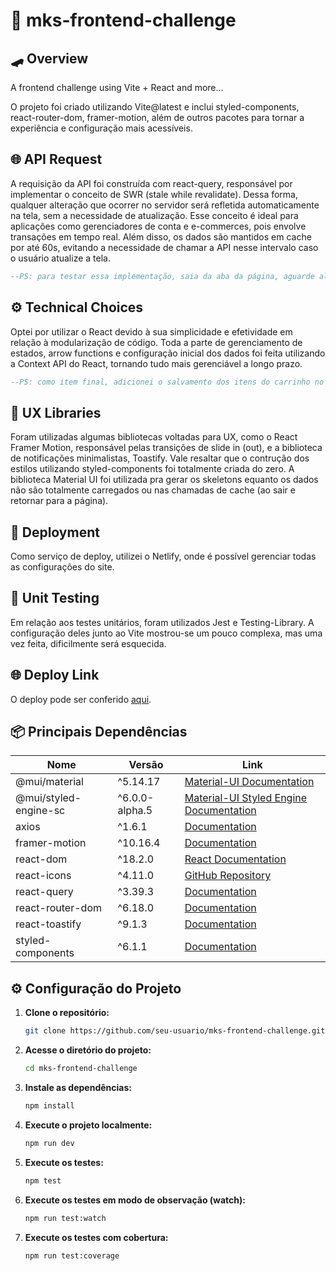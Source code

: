 # 🚀 mks-frontend-challenge

## 🛹 Overview
A frontend challenge using Vite + React and more...

O projeto foi criado utilizando Vite@latest e inclui styled-components, react-router-dom, framer-motion, além de outros pacotes para tornar a experiência e configuração mais acessíveis.

## 🌐 API Request
A requisição da API foi construída com react-query, responsável por implementar o conceito de SWR (stale while revalidate). Dessa forma, qualquer alteração que ocorrer no servidor será refletida automaticamente na tela, sem a necessidade de atualização. Esse conceito é ideal para aplicações como gerenciadores de conta e e-commerces, pois envolve transações em tempo real. Além disso, os dados são mantidos em cache por até 60s, evitando a necessidade de chamar a API nesse intervalo caso o usuário atualize a tela.

~~~sql 
--PS: para testar essa implementação, saia da aba da página, aguarde alguns segundos e depois volte. O skeleton que voce verá indica que o SWR está revalidando os dados em cache com os dados chamados do servidor, caso encontre algo que foi alterado diretamente no servidor, ele é autosuficiente para atualizar a informação na tela, sem a necessidade do usuário recaregar a página!
~~~

## ⚙️ Technical Choices
Optei por utilizar o React devido à sua simplicidade e efetividade em relação à modularização de código. Toda a parte de gerenciamento de estados, arrow functions e configuração inicial dos dados foi feita utilizando a Context API do React, tornando tudo mais gerenciável a longo prazo. 

~~~sql 
--PS: como item final, adicionei o salvamento dos itens do carrinho no local storage, isso somente para caso o usuário feche a página, seus itens ficaram salvos.
~~~

## 🎨 UX Libraries
Foram utilizadas algumas bibliotecas voltadas para UX, como o React Framer Motion, responsável pelas transições de slide in (out), e a biblioteca de notificações minimalistas, Toastify. Vale resaltar que o contrução dos estilos utilizando styled-components foi totalmente criada do zero. A biblioteca Material UI foi utilizada pra gerar os skeletons equanto os dados não são totalmente carregados ou nas chamadas de cache (ao sair e retornar para a página).

## 🚀 Deployment
Como serviço de deploy, utilizei o Netlify, onde é possível gerenciar todas as configurações do site.

## 🧪 Unit Testing
Em relação aos testes unitários, foram utilizados Jest e Testing-Library. A configuração deles junto ao Vite mostrou-se um pouco complexa, mas uma vez feita, dificilmente será esquecida.

## 🌐 Deploy Link
O deploy pode ser conferido [aqui](https://mks-sistemas-shop.netlify.app/loja).

## 📦 Principais Dependências

| Nome                      | Versão        | Link                                              |
|---------------------------|---------------|---------------------------------------------------|
| @mui/material             | ^5.14.17      | [Material-UI Documentation](https://mui.com/material-ui/getting-started/)              |
| @mui/styled-engine-sc     | ^6.0.0-alpha.5| [Material-UI Styled Engine Documentation](https://www.npmjs.com/package/@mui/styled-engine-sc) |
| axios                     | ^1.6.1        | [Documentation](https://axios-http.com/ptbr/docs/intro)         |
| framer-motion             | ^10.16.4      | [Documentation](https://www.npmjs.com/package/framer-motion)               |
| react-dom                 | ^18.2.0       | [React Documentation](https://pt-br.legacy.reactjs.org/docs/react-dom.html) |
| react-icons               | ^4.11.0       | [GitHub Repository](https://react-icons.github.io/react-icons/) |
| react-query               | ^3.39.3       | [Documentation](https://www.npmjs.com/package/react-query)         |
| react-router-dom          | ^6.18.0       | [Documentation](https://reactrouter.com/)|
| react-toastify            | ^9.1.3        | [Documentation](https://fkhadra.github.io/react-toastify/) |
| styled-components         | ^6.1.1        | [Documentation](https://www.styled-components.com/)        |

## ⚙️ Configuração do Projeto

1. **Clone o repositório:**
    ```bash
    git clone https://github.com/seu-usuario/mks-frontend-challenge.git
    ```

2. **Acesse o diretório do projeto:**
    ```bash
    cd mks-frontend-challenge
    ```

3. **Instale as dependências:**
    ```bash
    npm install
    ```

4. **Execute o projeto localmente:**
    ```bash
    npm run dev
    ```

5. **Execute os testes:**
    ```bash
    npm test
    ```

6. **Execute os testes em modo de observação (watch):**
    ```bash
    npm run test:watch
    ```

7. **Execute os testes com cobertura:**
    ```bash
    npm run test:coverage
    ```
